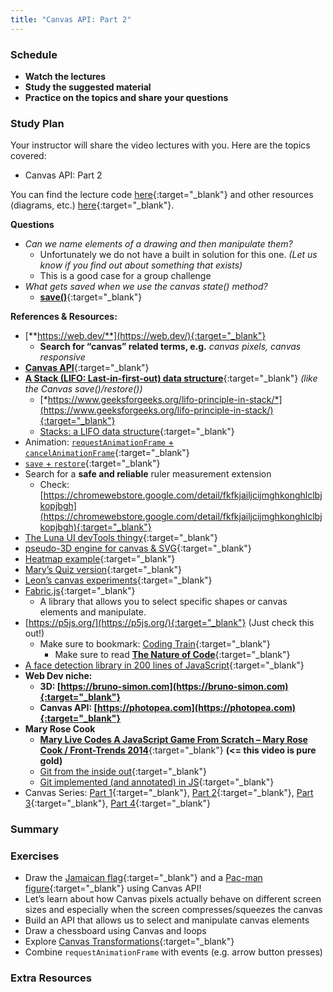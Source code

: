 ```yaml
---
title: "Canvas API: Part 2"
---
```


### Schedule

  - **Watch the lectures**
  - **Study the suggested material**
  - **Practice on the topics and share your questions**

### Study Plan

  Your instructor will share the video lectures with you. Here are the topics covered:

  - Canvas API: Part 2

  You can find the lecture code [here](https://github.com/in-tech-gration/WDX-180/tree/main/curriculum/week26/assets/day03/code){:target="_blank"} and other resources (diagrams, etc.) [here](https://github.com/in-tech-gration/WDX-180/tree/main/curriculum/week26/assets/day03){:target="_blank"}.

  **Questions**

  - *Can we name elements of a drawing and then manipulate them?*  
    - Unfortunately we do not have a built in solution for this one. *(Let us know if you find out about something that exists)*  
    - This is a good case for a group challenge  
  - *What gets saved when we use the canvas state() method?*  
    - [**save()**](https://developer.mozilla.org/en-US/docs/Web/API/CanvasRenderingContext2D/save#the_drawing_state){:target="_blank"}

  **References & Resources:**

  - [**https://web.dev/**](https://web.dev/){:target="_blank"}  
    - **Search for “canvas” related terms, e.g.** *canvas pixels, canvas responsive*  
  - [**Canvas API**](https://html.spec.whatwg.org/multipage/canvas.html#2dcontext){:target="_blank"}  
  - [**A Stack (LIFO: Last-in-first-out) data structure**](https://media.geeksforgeeks.org/wp-content/uploads/20231130114919/LIFO-Operations-in-stack.jpg){:target="_blank"} *(like the Canvas save()/restore())*  
    - [*https://www.geeksforgeeks.org/lifo-principle-in-stack/*](https://www.geeksforgeeks.org/lifo-principle-in-stack/){:target="_blank"}  
    - [Stacks: a LIFO data structure](https://www.youtube.com/watch?v=5JQxVmQFFHE){:target="_blank"}  
  - Animation: [`requestAnimationFrame` + `cancelAnimationFrame`](https://developer.mozilla.org/en-US/docs/Web/API/Canvas_API/Tutorial/Basic_animations){:target="_blank"}
  - [`save` + `restore`](https://developer.mozilla.org/en-US/docs/Web/API/Canvas_API/Tutorial/Transformations#saving_and_restoring_state){:target="_blank"}
  - Search for a **safe and reliable** ruler measurement extension  
    - Check: [https://chromewebstore.google.com/detail/fkfkjailjcijmghkonghlclbjkopjbgh](https://chromewebstore.google.com/detail/fkfkjailjcijmghkonghlclbjkopjbgh){:target="_blank"}  
  - [The Luna UI devTools thingy](https://luna.liriliri.io/?path=/story/dom-highlighter--dom-highlighter){:target="_blank"}  
  - [pseudo-3D engine for canvas & SVG](https://zzz.dog/){:target="_blank"}  
  - [Heatmap example](https://static.wingify.com/gcp/uploads/sites/3/2019/03/Img-1-1.png){:target="_blank"}  
  - [Mary’s Quiz version](https://java-script-questions-quiz.vercel.app/){:target="_blank"}  
  - [Leon’s canvas experiments](https://33ad77cc-69f8-4684-9651-33b717238480-00-28p9kelvg9uxl.worf.replit.dev/){:target="_blank"}  
  - [Fabric.js](http://Fabric.js){:target="_blank"}  
    - A library that allows you to select specific shapes or canvas elements and manipulate.  
  - [https://p5js.org/](https://p5js.org/){:target="_blank"} (Just check this out\!)  
    - Make sure to bookmark: [Coding Train](https://www.youtube.com/channel/UCvjgXvBlbQiydffZU7m1_aw){:target="_blank"}  
      - Make sure to read [**The Nature of Code**](https://natureofcode.com/){:target="_blank"}  
  - [A face detection library in 200 lines of JavaScript](https://github.com/nenadmarkus/picojs){:target="_blank"}  
  - **Web Dev niche:**  
    - **3D: [https://bruno-simon.com](https://bruno-simon.com){:target="_blank"}**  
    - **Canvas API: [https://photopea.com](https://photopea.com){:target="_blank"}**  
  - **Mary Rose Cook**  
    - [**Mary Live Codes A JavaScript Game From Scratch – Mary Rose Cook / Front-Trends 2014**](https://www.youtube.com/watch?v=hbKN-9o5_Z0){:target="_blank"} **(<= this video is pure gold)**  
    - [Git from the inside out](https://maryrosecook.com/blog/post/git-from-the-inside-out){:target="_blank"}  
    - [Git implemented (and annotated) in JS](http://gitlet.maryrosecook.com/docs/gitlet.html){:target="_blank"}  
  - Canvas Series: [Part 1](https://davidmatthew.ie/the-canvas-api-part-1-the-background/){:target="_blank"}, [Part 2](https://davidmatthew.ie/the-canvas-api-part-2-basic-shapes-and-the-2d-context/){:target="_blank"}, [Part 3](https://davidmatthew.ie/the-canvas-api-part-3-a-retina-ready-responsive-canvas/){:target="_blank"}, [Part 4](https://davidmatthew.ie/the-canvas-api-part-4-points-paths-and-colours/){:target="_blank"}

### Summary

### Exercises

  - Draw the [Jamaican flag](https://github.com/in-tech-gration/WDX-180/blob/main/curriculum/week26/assets/day03/exercises/Jamaica.jpg){:target="_blank"} and a [Pac-man figure](https://github.com/in-tech-gration/WDX-180/blob/main/curriculum/week26/assets/day03/exercises/PACMAN.jpg){:target="_blank"} using Canvas API!
  - Let’s learn about how Canvas pixels actually behave on different screen sizes and especially when the screen compresses/squeezes the canvas  
  - Build an API that allows us to select and manipulate canvas elements  
  - Draw a chessboard using Canvas and loops  
  - Explore [Canvas Transformations](https://developer.mozilla.org/en-US/docs/Web/API/Canvas_API/Tutorial/Transformations){:target="_blank"}  
  - Combine `requestAnimationFrame` with events (e.g. arrow button presses)

### Extra Resources
